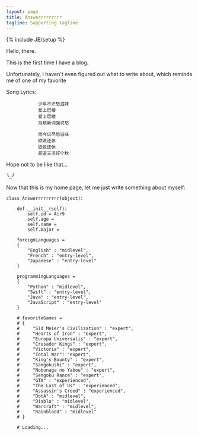 ```yaml
---
layout: page
title: Answerrrrrrrrr
tagline: Supporting tagline
---
```

{% include JB/setup %}

Hello, there.

This is the first time I have a blog.

Unfortunately, I haven't even figured out what to write about, which reminds me of one of my favorite 

Song Lyrics:
	
				少年不识愁滋味
				爱上层楼
				爱上层楼
				为赋新词强说愁
			
				而今识尽愁滋味
				欲说还休
				欲说还休
				却道天凉好个秋

Hope not to be like that...

╰_╯



Now that this is my home page, let me just write something about myself:

    class Answerrrrrrrrr(object):
        
        def __init__(self):
            self.id = Air9
            self.age = 
            self.name = 
            self.major = 
        
        foreignLanguages =
        {
            "English" : "midlevel",
            "French" : "entry-level",
            "Japanese" : "entry-level"
        }
        
        programmingLanguages =
        {
            "Python" : "midlevel",
            "Swift" : "entry-level",
            "Java" : "entry-level",
            "JavaScript" : "entry-level"
        }
        
        # favoriteGames =
        # {
        #     "Sid Meier's Civilization" : "expert",
        #     "Hearts of Iron" : "expert",
        #     "Europa Universalis" : "expert",
        #     "Crusader Kings" : "expert",
        #     "Victoria" : "expert",
        #     "Total War": "expert",
        #     "King's Bounty" : "expert",
        #     "Sangokushi" : "expert",
        #     "Nobunaga no Yabou" : "expert",
        #     "Sengoku Rance" : "expert",
        #     "GTA" : "experienced",
        #     "The Last of Us" : "experienced",
        #     "Assassin's Creed" : "experienced", 
        #     "DotA" : "midlevel",
        #     "Diablo" : "midlevel",
        #     "Warcraft" : "midlevel",
        #     "Rainblood" : "midlevel"
        # }
        
        # Loading...
            	
    	
    	
    	
    	
    	
    	
    	
    	  
        
        